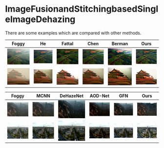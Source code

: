 # ImageFusionandStitchingbasedSingleImageDehazing

There are some examples which are compared with other methods.

| Foggy | He   | Fattal | Chen | Berman |  Ours |
| ----- | ---- | ------ | ---- | ------ |  ---- |
| <img src="pic/1.bmp" width="100" /> | <img src="pic/1_He.bmp" width="100" /> | <img src="pic/1_Fattal.bmp" width="100" /> | <img src="pic/1_Chen.bmp" width="100" /> | <img src="pic/1_Berman.bmp" width="100" /> |  <img src="pic/1_mine.bmp" width="100" /> |
| <img src="pic/2.bmp" width="100" /> | <img src="pic/2_He.bmp" width="100" /> | <img src="pic/2_Fattal.bmp" width="100" /> | <img src="pic/2_Chen.bmp" width="100" /> | <img src="pic/2_Berman.bmp" width="100" /> |  <img src="pic/2_mine.bmp" width="100" /> |


| Foggy | MCNN | DeHazeNet | AOD-Net | GFN | Ours |
| ---- | ------ | ---- | ------ | ------- | ---- |
| <img src="pic/3.bmp" width="100" /> | <img src="pic/3_Multi-scale-CNN.bmp" width="100" /> | <img src="pic/3_DehazeNet.bmp" width="100" /> | <img src="pic/3_AOD.bmp" width="100" /> | <img src="pic/3_GFN.bmp" width="100" /> | <img src="pic/3_mine.bmp" width="100" /> |
| <img src="pic/4.bmp" width="100" /> | <img src="pic/4_Multi-scale-CNN.bmp" width="100" /> | <img src="pic/4_DehazeNet.bmp" width="100" /> | <img src="pic/4_AOD.bmp" width="100" /> | <img src="pic/4_GFN.bmp" width="100" /> | <img src="pic/4_mine.bmp" width="100" /> |